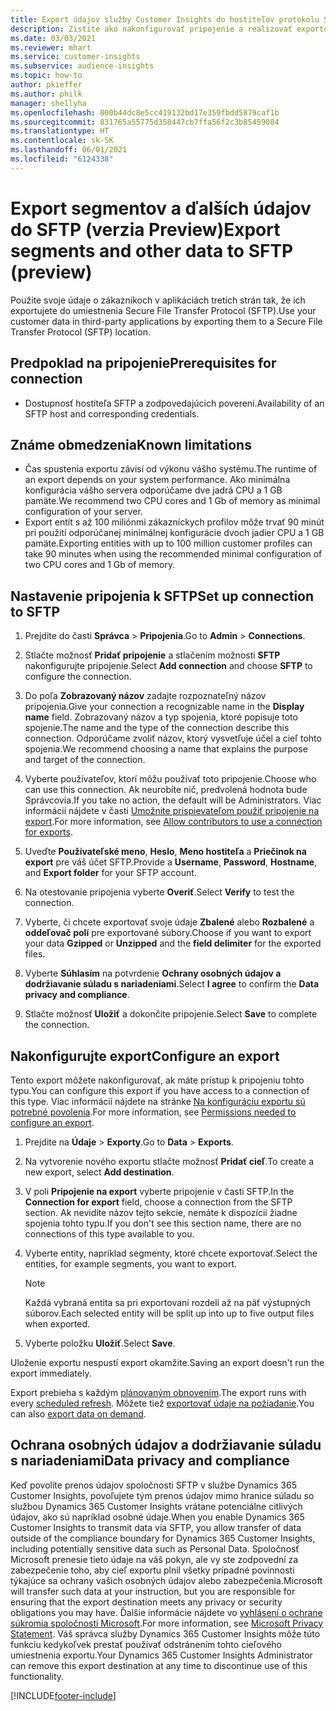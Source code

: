 ```yaml
---
title: Export údajov služby Customer Insights do hostiteľov protokolu SFTP
description: Zistite ako nakonfigurovať pripojenie a realizovať exportovanie do umiestnenia SFTP.
ms.date: 03/03/2021
ms.reviewer: mhart
ms.service: customer-insights
ms.subservice: audience-insights
ms.topic: how-to
author: pkieffer
ms.author: philk
manager: shellyha
ms.openlocfilehash: 000b44dc8e5cc419132bd17e359fbdd5879caf1b
ms.sourcegitcommit: 831765a55775d358447cb7ffa56f2c3b85459084
ms.translationtype: HT
ms.contentlocale: sk-SK
ms.lasthandoff: 06/01/2021
ms.locfileid: "6124338"
---
```

# <a name="export-segments-and-other-data-to-sftp-preview"></a><span data-ttu-id="5dfbb-103">Export segmentov a ďalších údajov do SFTP (verzia Preview)</span><span class="sxs-lookup"><span data-stu-id="5dfbb-103">Export segments and other data to SFTP (preview)</span></span>

<span data-ttu-id="5dfbb-104">Použite svoje údaje o zákazníkoch v aplikáciách tretích strán tak, že ich exportujete do umiestnenia Secure File Transfer Protocol (SFTP).</span><span class="sxs-lookup"><span data-stu-id="5dfbb-104">Use your customer data in third-party applications by exporting them to a Secure File Transfer Protocol (SFTP) location.</span></span>

## <a name="prerequisites-for-connection"></a><span data-ttu-id="5dfbb-105">Predpoklad na pripojenie</span><span class="sxs-lookup"><span data-stu-id="5dfbb-105">Prerequisites for connection</span></span>

- <span data-ttu-id="5dfbb-106">Dostupnosť hostiteľa SFTP a zodpovedajúcich poverení.</span><span class="sxs-lookup"><span data-stu-id="5dfbb-106">Availability of an SFTP host and corresponding credentials.</span></span>

## <a name="known-limitations"></a><span data-ttu-id="5dfbb-107">Známe obmedzenia</span><span class="sxs-lookup"><span data-stu-id="5dfbb-107">Known limitations</span></span>

- <span data-ttu-id="5dfbb-108">Čas spustenia exportu závisí od výkonu vášho systému.</span><span class="sxs-lookup"><span data-stu-id="5dfbb-108">The runtime of an export depends on your system performance.</span></span> <span data-ttu-id="5dfbb-109">Ako minimálna konfigurácia vášho servera odporúčame dve jadrá CPU a 1 GB pamäte.</span><span class="sxs-lookup"><span data-stu-id="5dfbb-109">We recommend two CPU cores and 1 Gb of memory as minimal configuration of your server.</span></span> 
- <span data-ttu-id="5dfbb-110">Export entít s až 100 miliónmi zákazníckych profilov môže trvať 90 minút pri použití odporúčanej minimálnej konfigurácie dvoch jadier CPU a 1 GB pamäte.</span><span class="sxs-lookup"><span data-stu-id="5dfbb-110">Exporting entities with up to 100 million customer profiles can take 90 minutes when using the recommended minimal configuration of two CPU cores and 1 Gb of memory.</span></span> 

## <a name="set-up-connection-to-sftp"></a><span data-ttu-id="5dfbb-111">Nastavenie pripojenia k SFTP</span><span class="sxs-lookup"><span data-stu-id="5dfbb-111">Set up connection to SFTP</span></span>

1. <span data-ttu-id="5dfbb-112">Prejdite do časti **Správca** > **Pripojenia**.</span><span class="sxs-lookup"><span data-stu-id="5dfbb-112">Go to **Admin** > **Connections**.</span></span>

1. <span data-ttu-id="5dfbb-113">Stlačte možnosť **Pridať pripojenie** a stlačením možnosti **SFTP** nakonfigurujte pripojenie.</span><span class="sxs-lookup"><span data-stu-id="5dfbb-113">Select **Add connection** and choose **SFTP** to configure the connection.</span></span>

1. <span data-ttu-id="5dfbb-114">Do poľa **Zobrazovaný názov** zadajte rozpoznateľný názov pripojenia.</span><span class="sxs-lookup"><span data-stu-id="5dfbb-114">Give your connection a recognizable name in the **Display name** field.</span></span> <span data-ttu-id="5dfbb-115">Zobrazovaný názov a typ spojenia, ktoré popisuje toto spojenie.</span><span class="sxs-lookup"><span data-stu-id="5dfbb-115">The name and the type of the connection describe this connection.</span></span> <span data-ttu-id="5dfbb-116">Odporúčame zvoliť názov, ktorý vysvetľuje účel a cieľ tohto spojenia.</span><span class="sxs-lookup"><span data-stu-id="5dfbb-116">We recommend choosing a name that explains the purpose and target of the connection.</span></span>

1. <span data-ttu-id="5dfbb-117">Vyberte používateľov, ktorí môžu používať toto pripojenie.</span><span class="sxs-lookup"><span data-stu-id="5dfbb-117">Choose who can use this connection.</span></span> <span data-ttu-id="5dfbb-118">Ak neurobíte nič, predvolená hodnota bude Správcovia.</span><span class="sxs-lookup"><span data-stu-id="5dfbb-118">If you take no action, the default will be Administrators.</span></span> <span data-ttu-id="5dfbb-119">Viac informácií nájdete v časti [Umožnite prispievateľom použiť pripojenie na export](connections.md#allow-contributors-to-use-a-connection-for-exports).</span><span class="sxs-lookup"><span data-stu-id="5dfbb-119">For more information, see [Allow contributors to use a connection for exports](connections.md#allow-contributors-to-use-a-connection-for-exports).</span></span>

1. <span data-ttu-id="5dfbb-120">Uveďte **Používateľské meno**, **Heslo**, **Meno hostiteľa** a **Priečinok na export** pre váš účet SFTP.</span><span class="sxs-lookup"><span data-stu-id="5dfbb-120">Provide a **Username**, **Password**, **Hostname**, and **Export folder** for your SFTP account.</span></span>

1. <span data-ttu-id="5dfbb-121">Na otestovanie pripojenia vyberte **Overiť**.</span><span class="sxs-lookup"><span data-stu-id="5dfbb-121">Select **Verify** to test the connection.</span></span>

1. <span data-ttu-id="5dfbb-122">Vyberte, či chcete exportovať svoje údaje **Zbalené** alebo **Rozbalené** a **oddeľovač polí** pre exportované súbory.</span><span class="sxs-lookup"><span data-stu-id="5dfbb-122">Choose if you want to export your data **Gzipped** or **Unzipped** and the **field delimiter** for the exported files.</span></span>

1. <span data-ttu-id="5dfbb-123">Vyberte **Súhlasím** na potvrdenie **Ochrany osobných údajov a dodržiavanie súladu s nariadeniami**.</span><span class="sxs-lookup"><span data-stu-id="5dfbb-123">Select **I agree** to confirm the **Data privacy and compliance**.</span></span>

1. <span data-ttu-id="5dfbb-124">Stlačte možnosť **Uložiť** a dokončite pripojenie.</span><span class="sxs-lookup"><span data-stu-id="5dfbb-124">Select **Save** to complete the connection.</span></span>

## <a name="configure-an-export"></a><span data-ttu-id="5dfbb-125">Nakonfigurujte export</span><span class="sxs-lookup"><span data-stu-id="5dfbb-125">Configure an export</span></span>

<span data-ttu-id="5dfbb-126">Tento export môžete nakonfigurovať, ak máte prístup k pripojeniu tohto typu.</span><span class="sxs-lookup"><span data-stu-id="5dfbb-126">You can configure this export if you have access to a connection of this type.</span></span> <span data-ttu-id="5dfbb-127">Viac informácií nájdete na stránke [Na konfiguráciu exportu sú potrebné povolenia](export-destinations.md#set-up-a-new-export).</span><span class="sxs-lookup"><span data-stu-id="5dfbb-127">For more information, see [Permissions needed to configure an export](export-destinations.md#set-up-a-new-export).</span></span>

1. <span data-ttu-id="5dfbb-128">Prejdite na **Údaje** > **Exporty**.</span><span class="sxs-lookup"><span data-stu-id="5dfbb-128">Go to **Data** > **Exports**.</span></span>

1. <span data-ttu-id="5dfbb-129">Na vytvorenie nového exportu stlačte možnosť **Pridať cieľ**.</span><span class="sxs-lookup"><span data-stu-id="5dfbb-129">To create a new export, select **Add destination**.</span></span>

1. <span data-ttu-id="5dfbb-130">V poli **Pripojenie na export** vyberte pripojenie v časti SFTP.</span><span class="sxs-lookup"><span data-stu-id="5dfbb-130">In the **Connection for export** field, choose a connection from the SFTP section.</span></span> <span data-ttu-id="5dfbb-131">Ak nevidíte názov tejto sekcie, nemáte k dispozícii žiadne spojenia tohto typu.</span><span class="sxs-lookup"><span data-stu-id="5dfbb-131">If you don't see this section name, there are no connections of this type available to you.</span></span>

1. <span data-ttu-id="5dfbb-132">Vyberte entity, napríklad segmenty, ktoré chcete exportovať.</span><span class="sxs-lookup"><span data-stu-id="5dfbb-132">Select the entities, for example segments, you want to export.</span></span>

   > [!NOTE]
   > <span data-ttu-id="5dfbb-133">Každá vybraná entita sa pri exportovaní rozdelí až na päť výstupných súborov.</span><span class="sxs-lookup"><span data-stu-id="5dfbb-133">Each selected entity will be split up into up to five output files when exported.</span></span> 

1. <span data-ttu-id="5dfbb-134">Vyberte položku **Uložiť**.</span><span class="sxs-lookup"><span data-stu-id="5dfbb-134">Select **Save**.</span></span>

<span data-ttu-id="5dfbb-135">Uloženie exportu nespustí export okamžite.</span><span class="sxs-lookup"><span data-stu-id="5dfbb-135">Saving an export doesn't run the export immediately.</span></span>

<span data-ttu-id="5dfbb-136">Export prebieha s každým [plánovaným obnovením](system.md#schedule-tab).</span><span class="sxs-lookup"><span data-stu-id="5dfbb-136">The export runs with every [scheduled refresh](system.md#schedule-tab).</span></span> <span data-ttu-id="5dfbb-137">Môžete tiež [exportovať údaje na požiadanie](export-destinations.md#run-exports-on-demand).</span><span class="sxs-lookup"><span data-stu-id="5dfbb-137">You can also [export data on demand](export-destinations.md#run-exports-on-demand).</span></span> 

## <a name="data-privacy-and-compliance"></a><span data-ttu-id="5dfbb-138">Ochrana osobných údajov a dodržiavanie súladu s nariadeniami</span><span class="sxs-lookup"><span data-stu-id="5dfbb-138">Data privacy and compliance</span></span>

<span data-ttu-id="5dfbb-139">Keď povolíte prenos údajov spoločnosti SFTP v službe Dynamics 365 Customer Insights, povoľujete tým prenos údajov mimo hranice súladu so službou Dynamics 365 Customer Insights vrátane potenciálne citlivých údajov, ako sú napríklad osobné údaje.</span><span class="sxs-lookup"><span data-stu-id="5dfbb-139">When you enable Dynamics 365 Customer Insights to transmit data via SFTP, you allow transfer of data outside of the compliance boundary for Dynamics 365 Customer Insights, including potentially sensitive data such as Personal Data.</span></span> <span data-ttu-id="5dfbb-140">Spoločnosť Microsoft prenesie tieto údaje na váš pokyn, ale vy ste zodpovední za zabezpečenie toho, aby cieľ exportu plnil všetky prípadné povinnosti týkajúce sa ochrany vašich osobných údajov alebo zabezpečenia.</span><span class="sxs-lookup"><span data-stu-id="5dfbb-140">Microsoft will transfer such data at your instruction, but you are responsible for ensuring that the export destination meets any privacy or security obligations you may have.</span></span> <span data-ttu-id="5dfbb-141">Ďalšie informácie nájdete vo [vyhlásení o ochrane súkromia spoločnosti Microsoft](https://go.microsoft.com/fwlink/?linkid=396732).</span><span class="sxs-lookup"><span data-stu-id="5dfbb-141">For more information, see [Microsoft Privacy Statement](https://go.microsoft.com/fwlink/?linkid=396732).</span></span>
<span data-ttu-id="5dfbb-142">Váš správca služby Dynamics 365 Customer Insights môže túto funkciu kedykoľvek prestať používať odstránením tohto cieľového umiestnenia exportu.</span><span class="sxs-lookup"><span data-stu-id="5dfbb-142">Your Dynamics 365 Customer Insights Administrator can remove this export destination at any time to discontinue use of this functionality.</span></span>

[!INCLUDE[footer-include](../includes/footer-banner.md)]
